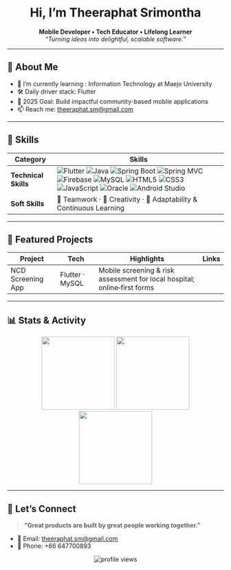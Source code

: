 <!-- Banner / Cover -->
<h1 align="center">Hi, I’m Theeraphat Srimontha </h1>

<p align="center">
  <strong>Mobile Developer • Tech Educator • Lifelong Learner</strong><br/>
  <em>“Turning ideas into delightful, scalable software.”</em>
</p>

---

## 🚀 About Me
- 🌱  I’m currently learning : Information Technology at Maejo University 
- 🛠   Daily driver stack: Flutter 
- 🎯  2025 Goal: Build impactful community-based moblie applications  
- 📫  Reach me: theeraphat.sm@gmail.com 

---

## 🧰 Skills
<div align="center">

| Category | Skills |
|----------|--------|
| **Technical Skills** | ![Flutter](https://img.shields.io/badge/Flutter-02569B?logo=flutter&logoColor=white) ![Java](https://img.shields.io/badge/Java-007396?logo=java&logoColor=white) ![Spring Boot](https://img.shields.io/badge/Spring%20Boot-6DB33F?logo=springboot&logoColor=white) ![Spring MVC](https://img.shields.io/badge/Spring%20MVC-6DB33F?logo=spring&logoColor=white) ![Firebase](https://img.shields.io/badge/Firebase-FFCA28?logo=firebase&logoColor=black) ![MySQL](https://img.shields.io/badge/MySQL-4479A1?logo=mysql&logoColor=white) ![HTML5](https://img.shields.io/badge/HTML5-E34F26?logo=html5&logoColor=white) ![CSS3](https://img.shields.io/badge/CSS3-1572B6?logo=css3&logoColor=white) ![JavaScript](https://img.shields.io/badge/JavaScript-F7DF1E?logo=javascript&logoColor=black) ![Oracle](https://img.shields.io/badge/Oracle-F80000?logo=oracle&logoColor=white) ![Android Studio](https://img.shields.io/badge/Android%20Studio-3DDC84?logo=androidstudio&logoColor=white) |
| **Soft Skills** | 🤝 Teamwork · 🎨 Creativity · 🔄 Adaptability & Continuous Learning |

</div>

---

## 📌 Featured Projects
| Project | Tech | Highlights | Links |
|---------|------|-----------|-------|
| NCD Screening App | Flutter · MySQL | Mobile screening & risk assessment for local hospital; online‑first forms | 

---

## 📊 Stats & Activity
<div align="center">

<img height="170" src="https://github-readme-stats.vercel.app/api?username=Theeraphat-S&show_icons=true&theme=rose_pine&hide_border=true&include_all_commits=true&count_private=true&v=2" />

<img height="170" src="https://github-readme-stats.vercel.app/api/top-langs/?username=Theeraphat-S&layout=compact&theme=rose_pine&hide_border=true&v=2" />

<img height="170" src="https://streak-stats.demolab.com?user=Theeraphat-S&theme=rose_pine&hide_border=true&v=2" />

</div>

---

## 🤝 Let’s Connect
> **“Great products are built by great people working together.”**

- 💌 Email: theeraphat.sm@gmail.com  
- 📱 Phone: +66 647700893

<p align="center">
  <img src="https://komarev.com/ghpvc/?username=Theeraphat-S&style=flat-square" alt="profile views"/>
</p>
